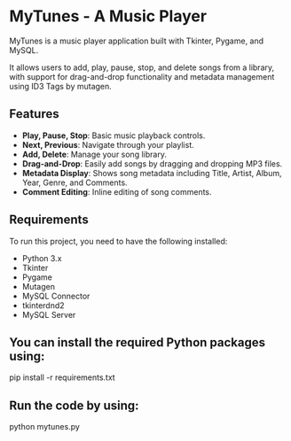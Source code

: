 # MyTunes - A Music Player

MyTunes is a music player application built with Tkinter, Pygame, and MySQL. 

It allows users to add, play, pause, stop, and delete songs from a library, with support for drag-and-drop functionality and metadata management using ID3 Tags by mutagen.

## Features

- **Play, Pause, Stop**: Basic music playback controls.
- **Next, Previous**: Navigate through your playlist.
- **Add, Delete**: Manage your song library.
- **Drag-and-Drop**: Easily add songs by dragging and dropping MP3 files.
- **Metadata Display**: Shows song metadata including Title, Artist, Album, Year, Genre, and Comments.
- **Comment Editing**: Inline editing of song comments.

## Requirements

To run this project, you need to have the following installed:

- Python 3.x
- Tkinter
- Pygame
- Mutagen
- MySQL Connector
- tkinterdnd2
- MySQL Server

## You can install the required Python packages using:

pip install -r requirements.txt

## Run the code by using:

python mytunes.py
